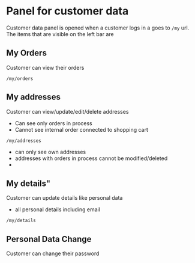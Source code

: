 # Panel for customer data

Customer data panel is opened when a customer logs in a goes to `/my` url. 
The items that are visible on the left bar are  
## My Orders
Customer can view their orders  

`/my/orders`
## My addresses
Customer can view/update/edit/delete addresses
- Can see only orders in process
- Cannot see internal order connected to shopping cart

`/my/addresses`
- can only see own addresses
- addresses with orders in process cannot be modified/deleted
- 
## My details"
Customer can update details like personal data
- all personal details including email

`/my/details`
## Personal Data Change
Customer can change their password 